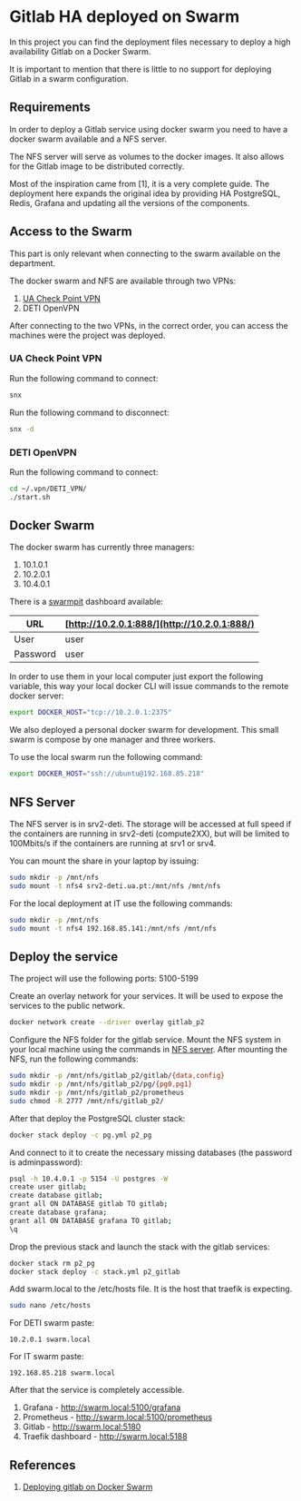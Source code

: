 # Gitlab HA deployed on Swarm

In this project you can find the deployment files necessary to deploy a high availability Gitlab on a Docker Swarm.

It is important to mention that there is little to no support for deploying Gitlab in a swarm configuration.

## Requirements

In order to deploy a Gitlab service using docker swarm you need to have
a docker swarm available and a NFS server.

The NFS server will serve as volumes to the docker images.
It also allows for the Gitlab image to be distributed correctly.

Most of the inspiration came from [1], it is a very complete guide. The deployment here expands the original idea by providing HA PostgreSQL, Redis, Grafana and updating all the versions of the components.

## Access to the Swarm

This part is only relevant when connecting to the swarm available on the department.

The docker swarm and NFS are available through two VPNs:

1. [UA Check Point VPN](https://go.ua.pt/)
2. DETI OpenVPN

After connecting to the two VPNs, in the correct order,
you can access the machines were the project was deployed.

### UA Check Point VPN

Run the following command to connect:

```bash
snx
```

Run the following command to disconnect:

```bash
snx -d
```

### DETI OpenVPN

Run the following command to connect:

```bash
cd ~/.vpn/DETI_VPN/
./start.sh
```

## Docker Swarm

The docker swarm has currently three managers:

1. 10.1.0.1
2. 10.2.0.1
3. 10.4.0.1

There is a [swarmpit](https://swarmpit.io/) dashboard available:

| URL      | [http://10.2.0.1:888/](http://10.2.0.1:888/) |
|----------|----------------------------------------------|
| User     | user |
| Password | user |

In order to use them in your local computer just export the following variable,
this way your local docker CLI will issue commands to the remote docker server:

```bash
export DOCKER_HOST="tcp://10.2.0.1:2375"
```

We also deployed a personal docker swarm for development.
This small swarm is compose by one manager and three workers.

To use the local swarm run the following command:

```bash
export DOCKER_HOST="ssh://ubuntu@192.168.85.218"
```

## NFS Server

The NFS server is in srv2-deti.
The storage will be accessed at full speed if the containers are running in srv2-deti (compute2XX),
but will be limited to 100Mbits/s if the containers are running at srv1 or srv4.

You can mount the share in your laptop by issuing:

```bash
sudo mkdir -p /mnt/nfs
sudo mount -t nfs4 srv2-deti.ua.pt:/mnt/nfs /mnt/nfs
```

For the local deployment at IT use the following commands:

```bash
sudo mkdir -p /mnt/nfs
sudo mount -t nfs4 192.168.85.141:/mnt/nfs /mnt/nfs
```

## Deploy the service

The project will use the following ports: 5100-5199

Create an overlay network for your services.
It will be used to expose the services to the public network.

```bash
docker network create --driver overlay gitlab_p2
```

Configure the NFS folder for the gitlab service.
Mount the NFS system in your local machine using the commands in [NFS server](#NFS-server).
After mounting the NFS, run the following commands:

```bash
sudo mkdir -p /mnt/nfs/gitlab_p2/gitlab/{data,config}
sudo mkdir -p /mnt/nfs/gitlab_p2/pg/{pg0,pg1}
sudo mkdir -p /mnt/nfs/gitlab_p2/prometheus
sudo chmod -R 2777 /mnt/nfs/gitlab_p2/
```

After that deploy the PostgreSQL cluster stack:

```bash
docker stack deploy -c pg.yml p2_pg
```

And connect to it to create the necessary missing databases (the password is adminpassword):

```bash
psql -h 10.4.0.1 -p 5154 -U postgres -W
create user gitlab;
create database gitlab;
grant all ON DATABASE gitlab TO gitlab;
create database grafana;
grant all ON DATABASE grafana TO gitlab;
\q
```

Drop the previous stack and launch the stack with the gitlab services:

```bash
docker stack rm p2_pg
docker stack deploy -c stack.yml p2_gitlab
```

Add swarm.local to the /etc/hosts file. It is the host that traefik is expecting.

```bash
sudo nano /etc/hosts
```

For DETI swarm paste:

```
10.2.0.1 swarm.local
```

For IT swarm paste:

```
192.168.85.218 swarm.local
```

After that the service is completely accessible.

1. Grafana - http://swarm.local:5100/grafana
2. Prometheus - http://swarm.local:5100/prometheus
3. Gitlab - http://swarm.local:5180
4. Traefik dashboard - http://swarm.local:5188

## References

1. [Deploying gitlab on Docker Swarm](https://dev.to/livioribeiro/deploying-gitlab-on-docker-swarm-1fb1)
